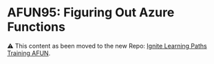 # AFUN95: Figuring Out Azure Functions

⚠️ This content as been moved to the new Repo: [Ignite Learning Paths Training AFUN](https://github.com/microsoft/ignite-learning-paths-training-afun/tree/master/afun95).